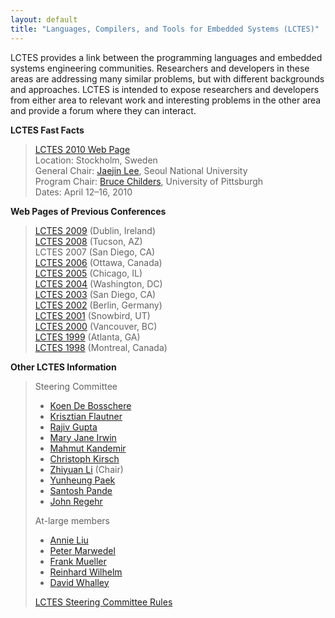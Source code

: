 ```yaml
---
layout: default
title: "Languages, Compilers, and Tools for Embedded Systems (LCTES)"
---
```

LCTES provides a link between the programming languages and
embedded systems engineering communities. Researchers and
developers in these areas are addressing many similar problems, but
with different backgrounds and approaches. LCTES is intended to
expose researchers and developers from either area to relevant work
and interesting problems in the other area and provide a forum
where they can interact.   

**LCTES Fast Facts**
> [LCTES 2010 Web Page](http://www.cs.pitt.edu/lctes2010/)  
> Location: Stockholm, Sweden  
> General Chair:
> [Jaejin Lee](http://aces.snu.ac.kr/~jlee/Jaejin_Lees_Home/Home.html),
> Seoul National University  
> Program Chair: [Bruce Childers](http://www.cs.pitt.edu/~childers/),
> University of Pittsburgh   
> Dates: April 12&#8211;16, 2010  

**Web Pages of Previous Conferences**  
> [LCTES 2009](http://www.cse.psu.edu/lctes09/) (Dublin, Ireland)  
> [LCTES 2008](http://lctes08.flux.utah.edu/) (Tucson, AZ)  
> LCTES 2007 (San Diego, CA)  
> [LCTES 2006](http://www.elis.ugent.be/lctes2006/) (Ottawa, Canada)  
> [LCTES 2005](http://lctes05.snu.ac.kr/) (Chicago, IL)  
> [LCTES 2004](http://lctes04.flux.utah.edu/) (Washington, DC)  
> [LCTES 2003](http://www.ce.chalmers.se/~pers/LCTES03) (San Diego, CA)  
> [LCTES 2002](http://www.edaa.com/lctes-scopes02/) (Berlin, Germany)  
> [LCTES 2001](http://redwood.snu.ac.kr/lctes2001/) (Snowbird, UT)   
> [LCTES 2000](http://archi.snu.ac.kr/lctes2000/) (Vancouver, BC)   
> [LCTES 1999](http://www.cs.indiana.edu/~liu/lctes99/) (Atlanta, GA)  
> [LCTES 1998](http://www.informatik.hu-berlin.de/~mueller/lctes98/) (Montreal, Canada)  

**Other LCTES Information**  
>  Steering Committee
> 
> -   [Koen De Bosschere](http://www.elis.ugent.be/~kdb/)
> -   [Krisztian Flautner](http://www.eecs.umich.edu/~manowar/aboutme.html/)
> -   [Rajiv Gupta](http://www.cs.arizona.edu/people/gupta/)
> -   [Mary Jane Irwin](http://www.cse.psu.edu/~mji/)
> -   [Mahmut Kandemir](http://www.cse.psu.edu/~kandemir/)
> -   [Christoph Kirsch](http://cs.uni-salzburg.at/~ck/)
> -   [Zhiyuan Li](http://www.cs.purdue.edu/people/faculty/ci/)
>     (Chair)
> -   [Yunheung Paek](http://compiler.snu.ac.kr/ypaek/)
> -   [Santosh Pande](http://www.cc.gatech.edu/~santosh/)
> -   [John Regehr](http://www.cs.utah.edu/~regehr/)
> 
> At-large members
> 
> -   [Annie Liu](http://www.cs.indiana.edu/~liu/)
> -   [Peter Marwedel](http://ls12-www.cs.uni-dortmund.de/~marwedel/)
> -   [Frank Mueller](http://www.informatik.hu-berlin.de/~mueller/)
> -   [Reinhard Wilhelm](http://www.cs.uni-sb.de/RW/users/wilhelm/wilhelm.html)
> -   [David Whalley](http://www.cs.fsu.edu/~whalley/)
> 
> [LCTES Steering Committee Rules](Conferences/LCTES/By-laws)
